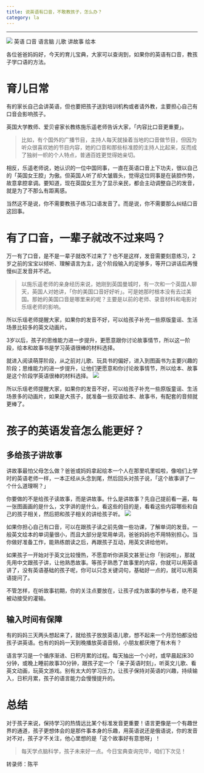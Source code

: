 ```yaml
---
title: 说英语有口音，不敢教孩子，怎么办？
category: la
---
```






-------------
![](http://pics.ibrainbaby.cn/2017-07-27-la-Englishaccent-%283-6%29-pic1.jpg)
英语 口音 语言脑 儿歌 讲故事 绘本

各位爸爸妈妈好，今天的育儿宝典，大家可以查询到，如果你的英语有口音，教孩子学口语的方法。

# 育儿日常

有的家长自己会讲英语，但也要把孩子送到培训机构或者请外教，主要担心自己有口音会影响孩子。

英国大学教师、爱贝睿家长教练施乐遥老师告诉大家，「内容比口音更重要」。
> 比如，有个国外的广播节目，主持人每天就操着当地的口音做节目，但因为听众很喜欢她的节目内容，她的口音和那些标准腔的主持人比起来，反而成了独树一帜的个人特点，普通百姓更觉得她亲切。

相反，乐遥老师说，她认识的一位中国同事，一直在英语口音上下功夫，很以自己的「英国女王腔」为傲。但英国人听了却大皱眉头，觉得这位同事是在装腔作势，故意拿腔拿调。要知道，现在英国女王为了显示亲民，都会主动调整自己的发音，就是为了不那么有距离感。

当然这不是说，你不需要教孩子练习口语发音了。而是说，你不需要那么纠结口音这回事。

# 有了口音，一辈子就改不过来吗？

万一有了口音，是不是一辈子就改不过来了？也不是这样，发音需要刻意练习，2岁之前的宝宝以倾听、理解语言为主，这个阶段输入的足够多，等开口讲话后再慢慢纠正发音并不迟。

> 以施乐遥老师的亲身经历来说，她刚到英国曼城时，有一次和一个英国人聊天，英国人对她讲，「你的美国口音好好听」。可是她那时根本没有去过美国。那她的美国口音是哪里来的呢？主要是以前的老师、录音材料和电影对乐瑶老师的影响。

所以乐瑶老师提醒大家，如果你的发音不好，可以给孩子补充一些原版童谣、生活场景比较多的英文动画片。

3岁以后，孩子的思维能力进一步提升，更愿意跟你讨论故事情节，所以这一阶段，绘本和故事书是学习英语很棒的材料选择。


就进入阅读萌芽阶段，从之前对儿歌、玩具书的偏好，进入到图画书为主要兴趣的阶段；思维能力的进一步提升，让他们更愿意和你讨论故事情节，所以绘本、故事是这个阶段学英语很棒的材料选择。
![](http://pics.ibrainbaby.cn/2017-07-27-la-Englishaccent-%283-6%29-pic3.jpg)

所以乐瑶老师提醒大家，如果你的发音不好，可以给孩子补充一些原版童谣、生活场景多的动画片，如果是大孩子，就准备一些双语绘本、故事书，有配套的音频就更棒了。

# 孩子的英语发音怎么能更好？

## 多给孩子讲故事

讲故事最怕父母怎么做？爸爸或妈妈拿起绘本一个人在那里叽里呱啦，像咱们上学时的英语老师一样，一本正经从头念到尾，然后回头对孩子说，「这个故事讲了一个什么道理啊？」

你要做的不是给孩子读故事，而是讲故事。什么是讲故事？先自己提前看一遍，每一张图画画的是什么，文字讲的是什么，看这些的目的是，看看这些内容哪些和自己的孩子相关，然后把和孩子相关的讲给孩子听。
![](http://pics.ibrainbaby.cn/2017-07-27-la-Englishaccent-%280-3%29-pic1.jpg)

如果你担心自己有口音，可以在跟孩子读之前先做一些功课，了解单词的发音。一般英文绘本的单词量很小，而且大部分是常用单词，爸爸妈妈也不用特别担心。当你做好准备工作，能熟练朗读之后，再跟孩子互动，用英文讲给他听。

如果孩子一开始对于英文比较慢热，不愿意听你讲英文甚至让你「别说啦」，那就先用中文跟孩子讲，让他熟悉故事。等孩子熟悉了故事里的内容，你就可以用英语讲了，没有英语基础的孩子呢，你可以只念关键词句，基础好一点的，就可以用英语提问了。

不管怎样，在听故事初期，你的关注点要放在，让孩子成为故事的参与者，绝不是被动接受的灌输。

## 输入时间有保障

有的妈妈三天两头想起来了，就给孩子放放英语儿歌，想不起来一个月恐怕都没给孩子讲英语。也有的妈妈一天到晚播放英语音频，小朋友都厌倦了有木有？

语言学习是一个循序渐进、日积月累的过程。每天抽出一个小时，或早晨起床30分钟，或晚上睡前故事30分钟，跟孩子定一个「亲子英语时刻」，听英文儿歌、看英文动画，玩英文游戏。别有太大的学习压力，让孩子保持对英语的兴趣，持续输入，日积月累，孩子的语言能力会慢慢提升的。

# 总结
对于孩子来说，保持学习的热情远比某个标准发音更重要！语言更像是一个有趣世界的通道，孩子更想体会的是那件事本身的乐趣，用英语说还是俄语说，你的发音对不对，孩子才不关注，他心里想的是「这个故事好有意思呀」！

> 每天学点脑科学，孩子未来好一点。今日宝典查询完毕，咱们下次见！


转录师：陈平